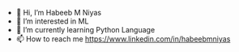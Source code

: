 - 👋 Hi, I’m Habeeb M Niyas
- 👀 I’m interested in ML
- 🌱 I’m currently learning Python Language
- 📫 How to reach me 
     https://www.linkedin.com/in/habeebmniyas

<!---
ithabeeb/ithabeeb is a ✨ special ✨ repository because its `README.md` (this file) appears on your GitHub profile.
You can click the Preview link to take a look at your changes.
--->
